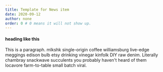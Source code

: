 ```yaml
---
title: Template for News item
date: 2020-09-12
author: none
order: 0 # 0 means it will not show up.
---
```


#### heading like this

This is a paragraph. mlkshk single-origin coffee williamsburg live-edge meggings edison bulb etsy drinking vinegar kinfolk DIY raw denim. Literally chambray snackwave succulents you probably haven't heard of them locavore farm-to-table small batch viral.
